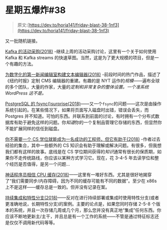 # 星期五爆炸#38

> 原文:[https://dev.to/horia141/friday-blast-38-1nf3](https://dev.to/horia141/friday-blast-38-1nf3)

又一批随机链接。

[Kafka 的活动采购(2018)](https://dzone.com/articles/event-sourcing-with-kafka) -继续上周的活动采购讨论，这里有一个关于如何使用 Kafka 和 Kafka streams 的快速草图。当然，这是为了更大规模的项目，但是一个有趣的方法。

[为数字化的第一新闻编辑室构建文本编辑器(2018)](https://open.nytimes.com/building-a-text-editor-for-a-digital-first-newsroom-f1cb8367fc21) -前段时间的热门作品，描述了《纽约时报》定制 CMS 编辑器的重建。有趣的是 NYT 运作的*规模*——遍布全球的多个团队，大量的作家，大量的*定制和非常复杂的整体设置。一个准系统 WordPress 这不是。*

[PostgreSQL 的 fsync()surprise(2018)](https://lwn.net/Articles/752063/)——又一个`fsync`的问题——这次是由操作系统引起的。在某些情况下，如果将页面写入磁盘时出错，错误会丢失，而 Postgres 并不知道。可怕的东西。并联系到前面的讨论，有时拥有一个分布式数据库有助于避免这样的问题。你*知道*你的一个复制品管理它存储的东西，但显然你不能扩展同样的信任到磁盘。

[你不需要一个 CS 学位就能成为一名成功的工程师，但它有助于(2018)](https://www.getdrip.com/broadcasts/166594061/c3628fcd3c81a04dce8cf) -作者过去经验的集合，其中一些额外的 CS 知识会有助于理解或解决问题。有很多，但我想我们都有这样的故事。底线是在 CS 学位期间获得的*知识*通常有很长的保质期，如果你不走传统路线，你应该以某种方式学习它。现在，花 3-4-5 年去读学位和整个经历是否值得，是另一个问题…

[神话程序员相信 CPU 缓存(2018)](https://software.rajivprab.com/2018/04/29/myths-programmers-believe-about-cpu-caches/)——这里有一堆好东西。尤其是很好地揭穿了“我们需要同步/内存障碍，因为不同的缓存可能有不同的数据”。至少在 x86s 上不是这样——缓存总是一致的。但并没有记录在案。

[持续集成和特性分支(2018)](http://www.davefarley.net/?p=247)——反对在进行持续部署或集成时使用特性分支(或者更准确地说，长期特性分支)的案例。主要的论点是，如果您同时存储 2-5-8 个版本的系统，并且一次存储几周或几个月，那么您并没有真正地“集成”任何东西。你应该不断地更新主/主干，并且总是有一个工作的系统——不管是通过特征标志还是仅仅不调用新代码等等。